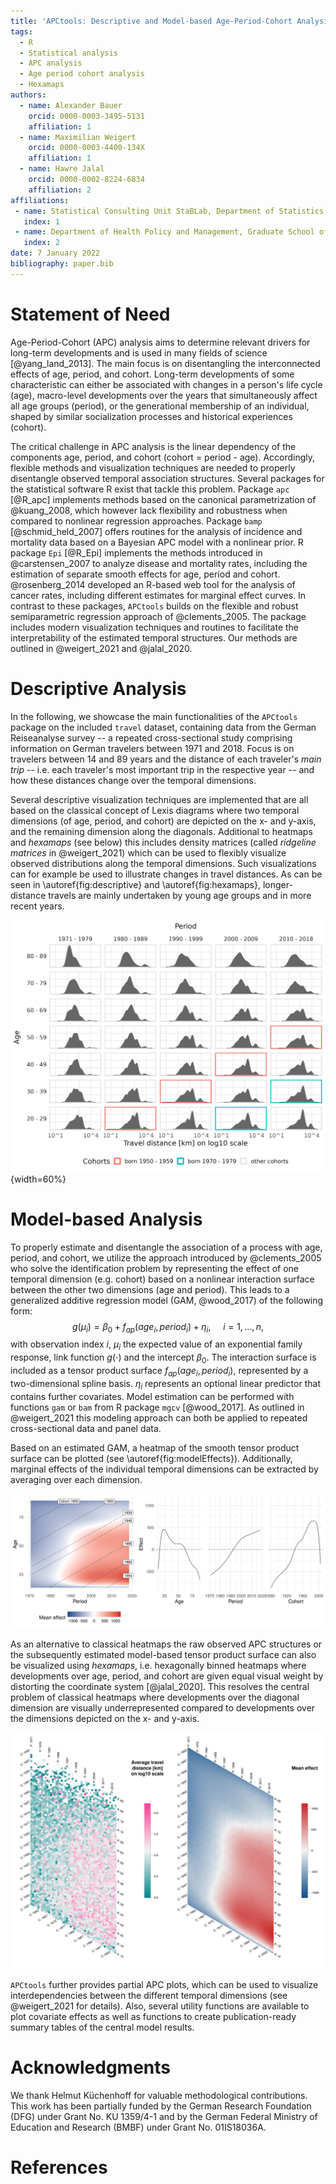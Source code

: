```yaml
---
title: 'APCtools: Descriptive and Model-based Age-Period-Cohort Analysis'
tags:
  - R
  - Statistical analysis
  - APC analysis
  - Age period cohort analysis
  - Hexamaps
authors:
  - name: Alexander Bauer
    orcid: 0000-0003-3495-5131
    affiliation: 1
  - name: Maximilian Weigert
    orcid: 0000-0003-4400-134X
    affiliation: 1
  - name: Hawre Jalal
    orcid: 0000-0002-8224-6834 
    affiliation: 2
affiliations:
 - name: Statistical Consulting Unit StaBLab, Department of Statistics, LMU Munich, Germany
   index: 1
 - name: Department of Health Policy and Management, Graduate School of Public Health, University of Pittsburgh.
   index: 2
date: 7 January 2022
bibliography: paper.bib
---
```


# Statement of Need

Age-Period-Cohort (APC) analysis aims to determine relevant drivers for
long-term developments and is used in many fields of science [@yang_land_2013].
The main focus is on disentangling the interconnected effects of age, period, and
cohort.
Long-term developments of some characteristic can either be associated
with changes in a person's life cycle (age), macro-level developments over the years
that simultaneously affect all age groups (period), or the generational
membership of an individual, shaped by similar socialization processes and historical experiences
(cohort).

The critical challenge in APC analysis is the linear dependency of the
components age, period, and cohort (cohort = period - age).
Accordingly, flexible methods and visualization techniques are needed to properly
disentangle observed temporal association structures.
Several packages for the statistical software R exist that tackle this problem.
Package `apc` [@R_apc] implements methods based on the canonical parametrization
of @kuang_2008, which however lack flexibility and
robustness when compared to nonlinear regression approaches.
Package `bamp` [@schmid_held_2007] offers routines for the analysis of incidence and mortality
data based on a Bayesian APC model with a nonlinear prior.
R package `Epi` [@R_Epi] implements the methods introduced in @carstensen_2007
to analyze disease and mortality rates, including the estimation of separate
smooth effects for age, period and cohort.
@rosenberg_2014 developed an R-based web tool for the analysis of cancer rates,
including different estimates for marginal effect curves.
In contrast to these packages, `APCtools` builds on the flexible and robust
semiparametric regression approach of @clements_2005.
The package includes modern visualization techniques and routines to facilitate
the interpretability of the estimated temporal structures.
Our methods are outlined in @weigert_2021 and @jalal_2020.


# Descriptive Analysis

In the following, we showcase the main functionalities of the `APCtools` package
on the included `travel` dataset, containing data from the German Reiseanalyse survey --
a repeated cross-sectional study comprising information on German travelers between
1971 and 2018.
Focus is on travelers between 14 and 89 years and the distance of each traveler's
_main trip_ -- i.e. each traveler's
most important trip in the respective year -- and how these distances change over the
temporal dimensions.

Several descriptive visualization techniques are implemented that are all based on
the classical concept of Lexis diagrams where two temporal dimensions (of
age, period, and cohort) are depicted on the x- and y-axis, and the remaining
dimension along the diagonals.
Additional to heatmaps and _hexamaps_ (see below) this includes density matrices
(called _ridgeline matrices_ in @weigert_2021) which can be used to flexibly
visualize observed distributions along the temporal dimensions.
Such visualizations can for example be used to illustrate changes in travel distances.
As can be seen in \autoref{fig:descriptive} and \autoref{fig:hexamaps},
longer-distance travels are mainly undertaken by young age groups and in more recent years.

![Density matrix of the main trips' travel distance in different age and period groups. Two cohort groups are exemplarily highlighted. \label{fig:descriptive}](figures/1_densityMatrix.png){width=60%}



# Model-based Analysis

To properly estimate and disentangle the association of a process with age, period,
and cohort, we utilize the approach introduced by @clements_2005 who solve the
identification problem by representing the effect of one temporal dimension (e.g. cohort)
based on a nonlinear interaction surface between the other two dimensions
(age and period).
This leads to a generalized additive regression model (GAM, @wood_2017) of the
following form:
$$
g(\mu_i) = \beta_0 + f_{ap}(age_i, period_i) + \eta_i, \ \ \ \ \ i=1,\ldots,n,
$$
with observation index $i$, $\mu_i$ the expected value of an exponential family
response, link function $g(\cdot)$ and the intercept $\beta_0$.
The interaction surface is included as a tensor product surface $f_{ap}(age_i, period_i)$,
represented by a two-dimensional spline basis.
$\eta_i$ represents an optional linear predictor that contains further covariates.
Model estimation can be performed with functions `gam` or `bam` from R package
`mgcv` [@wood_2017].
As outlined in @weigert_2021 this modeling approach can both be applied to repeated
cross-sectional data and panel data.

Based on an estimated GAM, a heatmap of the smooth tensor product surface
can be plotted (see \autoref{fig:modelEffects}). Additionally, marginal
effects of the individual temporal dimensions can be extracted by averaging over
each dimension.

![Heatmap of the estimated tensor product surface (left pane) and marginal APC effects based on an additive model with the travel distance as response and no further control variables (right pane). \label{fig:modelEffects}](figures/2_modelEffects.png)

As an alternative to classical heatmaps the raw observed APC structures or
the subsequently estimated model-based tensor product surface can also be
visualized using _hexamaps_, i.e. hexagonally
binned heatmaps where developments over age, period, and cohort are given
equal visual weight by distorting the coordinate system [@jalal_2020].
This resolves the central problem of classical heatmaps where developments over
the diagonal dimension are visually underrepresented compared to developments
over the dimensions depicted on the x- and y-axis.

![Hexamaps of the observed travel distances (left pane) and the estimated tensor product surface based on an additive model with the travel distance as response and no further control variables (right pane). \label{fig:hexamaps}](figures/3_joinedHexamaps.png)

`APCtools` further provides partial APC plots, which can be used to visualize
interdependencies between the different temporal dimensions (see @weigert_2021
for details). Also, several utility functions are available to plot covariate
effects as well as functions to create publication-ready
summary tables of the central model results.


# Acknowledgments

We thank Helmut Küchenhoff for valuable methodological contributions.
This work has been partially funded by the German Research Foundation (DFG) under Grant No.
KU 1359/4-1 and by the German Federal Ministry of Education and
Research (BMBF) under Grant No. 01IS18036A.

# References
